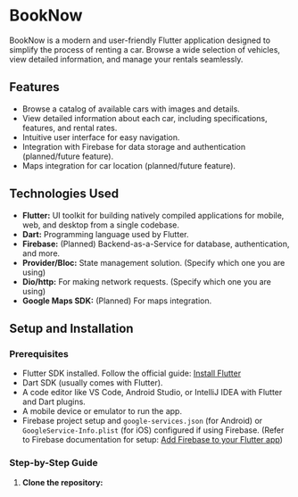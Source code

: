 # BookNow

BookNow is a modern and user-friendly Flutter application designed to simplify the process of renting a car. Browse a wide selection of vehicles, view detailed information, and manage your rentals seamlessly.

## Features

- Browse a catalog of available cars with images and details.
- View detailed information about each car, including specifications, features, and rental rates.
- Intuitive user interface for easy navigation.
- Integration with Firebase for data storage and authentication (planned/future feature).
- Maps integration for car location (planned/future feature).

## Technologies Used

- **Flutter:** UI toolkit for building natively compiled applications for mobile, web, and desktop from a single codebase.
- **Dart:** Programming language used by Flutter.
- **Firebase:** (Planned) Backend-as-a-Service for database, authentication, and more.
- **Provider/Bloc:** State management solution. (Specify which one you are using)
- **Dio/http:** For making network requests. (Specify which one you are using)
- **Google Maps SDK:** (Planned) For maps integration.

## Setup and Installation

### Prerequisites

- Flutter SDK installed. Follow the official guide: [Install Flutter](https://flutter.dev/docs/get-started/install)
- Dart SDK (usually comes with Flutter).
- A code editor like VS Code, Android Studio, or IntelliJ IDEA with Flutter and Dart plugins.
- A mobile device or emulator to run the app.
- Firebase project setup and `google-services.json` (for Android) or `GoogleService-Info.plist` (for iOS) configured if using Firebase. (Refer to Firebase documentation for setup: [Add Firebase to your Flutter app](https://firebase.google.com/docs/flutter/setup))

### Step-by-Step Guide

1. **Clone the repository:**

